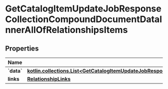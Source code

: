 
# GetCatalogItemUpdateJobResponseCollectionCompoundDocumentDataInnerAllOfRelationshipsItems

## Properties
| Name | Type | Description | Notes |
| ------------ | ------------- | ------------- | ------------- |
| **&#x60;data&#x60;** | [**kotlin.collections.List&lt;GetCatalogItemUpdateJobResponseCollectionCompoundDocumentDataInnerAllOfRelationshipsItemsDataInner&gt;**](GetCatalogItemUpdateJobResponseCollectionCompoundDocumentDataInnerAllOfRelationshipsItemsDataInner.md) |  |  [optional] |
| **links** | [**RelationshipLinks**](RelationshipLinks.md) |  |  [optional] |



